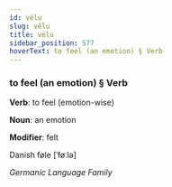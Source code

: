 ```yaml
---
id: vëlu
slug: vëlu
title: vëlu
sidebar_position: 577
hoverText: to feel (an emotion) § Verb
---
```


### to feel (an emotion) § Verb

**Verb**: to feel (emotion-wise)

**Noun**: an emotion

**Modifier**: felt

Danish føle [ˈføːlə]

*Germanic Language Family*